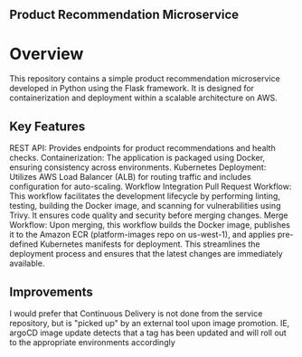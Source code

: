 ## Product Recommendation Microservice
# Overview
This repository contains a simple product recommendation microservice developed in Python using the Flask framework. It is designed for containerization and deployment within a scalable architecture on AWS.

## Key Features
REST API: Provides endpoints for product recommendations and health checks.
Containerization: The application is packaged using Docker, ensuring consistency across environments.
Kubernetes Deployment: Utilizes AWS Load Balancer (ALB) for routing traffic and includes configuration for auto-scaling.
Workflow Integration
Pull Request Workflow: This workflow facilitates the development lifecycle by performing linting, testing, building the Docker image, and scanning for vulnerabilities using Trivy. It ensures code quality and security before merging changes.
Merge Workflow: Upon merging, this workflow builds the Docker image, publishes it to the Amazon ECR (platform-images repo on us-west-1), and applies pre-defined Kubernetes manifests for deployment. This streamlines the deployment process and ensures that the latest changes are immediately available.

## Improvements
I would prefer that Continuous Delivery is not done from the service repository, but is "picked up" by an external tool upon image promotion. IE, argoCD image update detects that a tag has been updated and will roll out to the appropriate environments accordingly